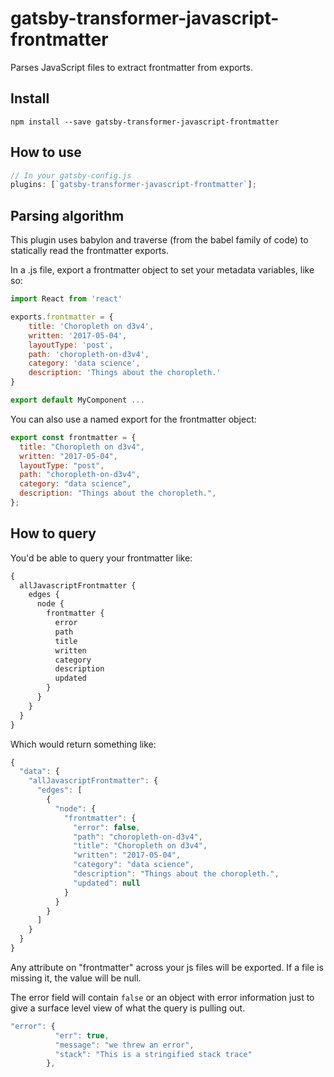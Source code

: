 # gatsby-transformer-javascript-frontmatter

Parses JavaScript files to extract frontmatter from exports.

## Install

`npm install --save gatsby-transformer-javascript-frontmatter`

## How to use

```javascript
// In your gatsby-config.js
plugins: [`gatsby-transformer-javascript-frontmatter`];
```

## Parsing algorithm

This plugin uses babylon and traverse (from the babel family of code) to
statically read the frontmatter exports.

In a .js file, export a frontmatter object to set your metadata variables, like so:

```javascript
import React from 'react'

exports.frontmatter = {
    title: 'Choropleth on d3v4',
    written: '2017-05-04',
    layoutType: 'post',
    path: 'choropleth-on-d3v4',
    category: 'data science',
    description: 'Things about the choropleth.'
}

export default MyComponent ...
```

You can also use a named export for the frontmatter object:

```javascript
export const frontmatter = {
  title: "Choropleth on d3v4",
  written: "2017-05-04",
  layoutType: "post",
  path: "choropleth-on-d3v4",
  category: "data science",
  description: "Things about the choropleth.",
};
```

## How to query

You'd be able to query your frontmatter like:

```graphql
{
  allJavascriptFrontmatter {
    edges {
      node {
        frontmatter {
          error
          path
          title
          written
          category
          description
          updated
        }
      }
    }
  }
}
```

Which would return something like:

```javascript
{
  "data": {
    "allJavascriptFrontmatter": {
      "edges": [
        {
          "node": {
            "frontmatter": {
              "error": false,
              "path": "choropleth-on-d3v4",
              "title": "Choropleth on d3v4",
              "written": "2017-05-04",
              "category": "data science",
              "description": "Things about the choropleth.",
              "updated": null
            }
          }
        }
      ]
    }
  }
}
```

Any attribute on "frontmatter" across your js files will be exported. If a file is
missing it, the value will be null.

The error field will contain `false` or an object with error information just to
give a surface level view of what the query is pulling out.

```javascript
"error": {
          "err": true,
          "message": "we threw an error",
          "stack": "This is a stringified stack trace"
        },
```
